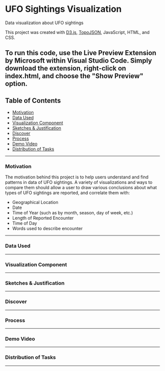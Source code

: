# UFO Sightings Visualization

Data visualization about UFO sightings

This project was created with [D3.js](https://d3js.org/), [TopoJSON](https://github.com/topojson/topojson), JavaScript, HTML, and CSS.

To run this code, use the Live Preview Extension by Microsoft within Visual Studio Code. Simply download the extension, right-click on index.html, and choose the "Show Preview" option.
---
## Table of Contents
- [Motivation](https://github.com/nishilfaldu/ufo-sightings-visualization/tree/documentation/SetupDocumentation?tab=readme-ov-file#motivation)
- [Data Used](https://github.com/nishilfaldu/ufo-sightings-visualization/tree/documentation/SetupDocumentation?tab=readme-ov-file#data-used)
- [Visualization Component](https://github.com/nishilfaldu/ufo-sightings-visualization/tree/documentation/SetupDocumentation?tab=readme-ov-file#visualization-component)
- [Sketches & Justification](https://github.com/nishilfaldu/ufo-sightings-visualization/tree/documentation/SetupDocumentation?tab=readme-ov-file#sketches--documentation)
- [Discover](https://github.com/nishilfaldu/ufo-sightings-visualization/tree/documentation/SetupDocumentation?tab=readme-ov-file#discover)
- [Process](https://github.com/nishilfaldu/ufo-sightings-visualization/tree/documentation/SetupDocumentation?tab=readme-ov-file#process)
- [Demo Video](https://github.com/nishilfaldu/ufo-sightings-visualization/tree/documentation/SetupDocumentation?tab=readme-ov-file#demo-video)
- [Distribution of Tasks](https://github.com/nishilfaldu/ufo-sightings-visualization/tree/documentation/SetupDocumentation?tab=readme-ov-file#distribution-of-tasks)

---

### Motivation
The motivation behind this project is to help users understand and find patterns in data of UFO sightings. A variety of visualizations and ways to compare them should allow a user to draw various conclusions about what types of UFO sightings are reported, and correlate them with:
- Geographical Location
- Date
- Time of Year (such as by month, season, day of week, etc.)
- Length of Reported Encounter
- Time of Day
- Words used to describe encounter
 
---

### Data Used

---

### Visualization Component

---

### Sketches & Justification

---

### Discover

---

### Process

---

### Demo Video

---

### Distribution of Tasks

---
